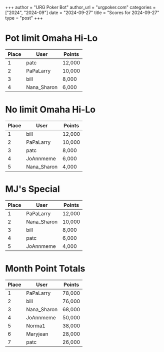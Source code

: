 +++
author = "URG Poker Bot"
author_url = "urgpoker.com"
categories = ["2024", "2024-09"]
date = "2024-09-27"
title = "Scores for 2024-09-27"
type = "post"
+++
# Pot limit Omaha Hi-Lo

| Place | User | Points |
|-------|------|--------|
| 1 | patc | 12,000 |
| 2 | PaPaLarry | 10,000 |
| 3 | bill | 8,000 |
| 4 | Nana_Sharon | 6,000 |

# No limit Omaha Hi-Lo

| Place | User | Points |
|-------|------|--------|
| 1 | bill | 12,000 |
| 2 | PaPaLarry | 10,000 |
| 3 | patc | 8,000 |
| 4 | JoAnnmeme | 6,000 |
| 5 | Nana_Sharon | 4,000 |

# MJ's Special

| Place | User | Points |
|-------|------|--------|
| 1 | PaPaLarry | 12,000 |
| 2 | Nana_Sharon | 10,000 |
| 3 | bill | 8,000 |
| 4 | patc | 6,000 |
| 5 | JoAnnmeme | 4,000 |

# Month Point Totals

| Place | User | Points |
|-------|------|--------|
| 1 | PaPaLarry | 78,000 |
| 2 | bill | 76,000 |
| 3 | Nana_Sharon | 68,000 |
| 4 | JoAnnmeme | 50,000 |
| 5 | Norma1 | 38,000 |
| 6 | Maryjean | 28,000 |
| 7 | patc | 26,000 |
